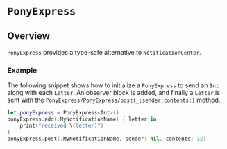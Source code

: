 # ``PonyExpress``

## Overview

`PonyExpress` provides a type-safe alternative to `NotificationCenter`.


### Example

The following snippet shows how to initialize a ``PonyExpress`` to send an `Int`
along with each ``Letter``. An observer block is added, and finally a ``Letter``
is sent with the ``PonyExpress/PonyExpress/post(_:sender:contents:)`` method.

```swift
let ponyExpress = PonyExpress<Int>()
ponyExpress.add(.MyNotificationName) { letter in
    print("received \(letter)")
}
ponyExpress.post(.MyNotificationName, sender: nil, contents: 12)
```
